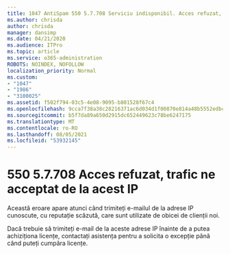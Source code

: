 ```yaml
---
title: 1047 AntiSpam 550 5.7.708 Serviciu indisponibil. Acces refuzat, trafic ne acceptat de la acest IP
ms.author: chrisda
author: chrisda
manager: dansimp
ms.date: 04/21/2020
ms.audience: ITPro
ms.topic: article
ms.service: o365-administration
ROBOTS: NOINDEX, NOFOLLOW
localization_priority: Normal
ms.custom:
- "1047"
- "1986"
- "3100025"
ms.assetid: f502f794-03c5-4e08-9095-b801528f67c4
ms.openlocfilehash: 9cca7f38a38c28216371ac6d034d1f00870e814a48b5552edbc58f4faf871ac6
ms.sourcegitcommit: b5f7da89a650d2915dc652449623c78be6247175
ms.translationtype: MT
ms.contentlocale: ro-RO
ms.lasthandoff: 08/05/2021
ms.locfileid: "53932145"
---
```

# <a name="550-57708-access-denied-traffic-not-accepted-from-this-ip"></a>550 5.7.708 Acces refuzat, trafic ne acceptat de la acest IP

Această eroare apare atunci când trimiteți e-mailul de la adrese IP cunoscute, cu reputație scăzută, care sunt utilizate de obicei de clienții noi.

Dacă trebuie să trimiteți e-mail de la aceste adrese IP înainte de a putea achiziționa licențe, contactați asistența pentru a solicita o excepție până când puteți cumpăra licențe.
